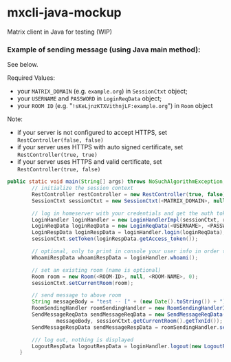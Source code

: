 # mxcli-java-mockup
Matrix client in Java for testing (WIP)


### Example of sending message (using Java main method):
See below.

Required Values:
* your ```MATRIX_DOMAIN``` (e.g. ```example.org```) in ```SessionCtxt``` object;
* your ```USERNAME``` and ```PASSWORD```  in ```LoginReqData``` object;
* your ```ROOM ID``` (e.g. "```!sKeLjnzKTXVithnjLF:example.org```") in  ```Room``` object

Note: 
* if your server is not configured to accept HTTPS, set ```RestController(false, false)```
* if your server uses HTTPS with auto signed certificate, set ```RestController(true, true)```
* if your server uses HTTPS and valid certificate, set ```RestController(true, false)```
```Java
public static void main(String[] args) throws NoSuchAlgorithmException, KeyManagementException {
        // initialize the session context
        RestController restController = new RestController(true, false);
        SessionCtxt sessionCtxt = new SessionCtxt(<MATRIX_DOMAIN>, null, null);

        // log in homeserver with your credentials and get the auth token
        LoginHandler loginHandler = new LoginHandlerImpl(sessionCtxt, restController);
        LoginReqData loginReqData = new LoginReqData(<USERNAME>, <PASSWORD>);
        LoginRespData loginRespData = loginHandler.login(loginReqData);
        sessionCtxt.setToken(loginRespData.getAccess_token());

        // optional, only to print in console your user info in order to check token is ok
        WhoamiRespData whoamiRespData = loginHandler.whoami();

        // set an existing room (name is optional)
        Room room = new Room(<ROOM-ID>, null, <ROOM-NAME>, 0);
        sessionCtxt.setCurrentRoom(room);

        // send message to above room
        String messageBody = "test -- [" + (new Date().toString()) + "] --";
        RoomSendingHandler roomSendingHandler = new RoomSendingHandlerImpl(sessionCtxt, restController);
        SendMessageReqData sendMessageReqData = new SendMessageReqData(RoomSendingHandler.MSGTYPE_TEXT_TYPE,
                messageBody, sessionCtxt.getCurrentRoom().getTxnId());
        SendMessageRespData sendMessageRespData = roomSendingHandler.sendMessage(sendMessageReqData);

        /// log out, nothing is displayed
        LogoutRespData logoutRespData = loginHandler.logout(new LogoutReqData());
    }
```
